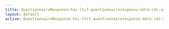 ```yaml
---
title: QuestionnaireResponse-hai-ltcf-questionnaireresponse-mdro-cdi-summary-intro
layout: default
active: QuestionnaireResponse-hai-ltcf-questionnaireresponse-mdro-cdi-summary-intro
---
```


